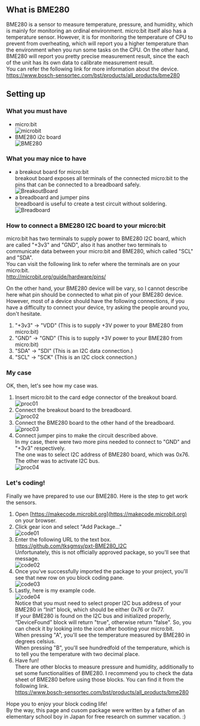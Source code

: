 
## What is BME280
BME280 is a sensor to measure temperature, pressure, and humidity, which is mainly for monitoring an ordinal environment.
micro:bit itself also has a temperature sensor. However, it is for monitoring the temperature of CPU to prevent from overheating, which will report you a higher temperature than the environment when you run some tasks on the CPU. On the other hand, BME280 will report you pretty precise measurement result, since the each of the unit has its own data to calibrate measurement result.  
You can refer the following link for more information about the device.  
https://www.bosch-sensortec.com/bst/products/all_products/bme280  

## Setting up
### What you must have
- micro:bit  
![microbit](image000.jpg)  
- BME280 i2c board  
![BME280](image001.jpg)  

### What you may nice to have
- a breakout board for micro:bit  
breakout board exposes all terminals of the connected micro:bit to the pins that can be connected to a breadboard safely.  
![BreakoutBoard](image01.jpg)  
- a breadboard and jumper pins  
breadboard is useful to create a test circuit without soldering.  
![Breadboard](image02.jpg)  

### How to connect a BME280 I2C board to your micro:bit
micro:bit has two terminals to supply power to BME280 I2C board, which are called "+3v3" and "GND", also it has another two terminals to communicate data between your micro:bit and BME280, which called "SCL" and "SDA".  
You can visit the following link to refer where the terminals are on your micro:bit.  
http://microbit.org/guide/hardware/pins/  
  
On the other hand, your BME280 device will be vary, so I cannot describe here what pin should be connected to what pin of your BME280 device. However, most of a device should have the following connections, if you have a difficulty to connect your device, try asking the people around you, don't hesitate.  

1. "+3v3" -> "VDD" (This is to supply +3V power to your BME280 from micro:bit)
2. "GND" -> "GND" (This is to supply +3V power to your BME280 from micro:bit)
3. "SDA" -> "SDI" (This is an I2C data connection.)
4. "SCL" -> "SCK" (This is an I2C clock connection.)

### My case
OK, then, let's see how my case was.

1. Insert micro:bit to the card edge connector of the breakout board.  
![proc01](proc01.jpg)  
2. Connect the breakout board to the breadboard.  
![proc02](proc02.jpg)  
3. Connect the BME280 board to the other hand of the breadboard.  
![proc03](proc03.jpg)  
4. Connect jumper pins to make the circuit described above.  
In my case, there were two more pins needed to connect to "GND" and "+3v3" respectively.  
The one was to select I2C address of BME280 board, which was 0x76. The other was to activate I2C bus.  
![proc04](proc04.jpg)  

### Let's coding!
Finally we have prepared to use our BME280. Here is the step to get work the sensors.  

1. Open [https://makecode.microbit.org](https://makecode.microbit.org) on your browser.
2. Click gear icon and select "Add Package..."  
![code01](Capture.jpg)  
3. Enter the following URL to the text box.  
https://github.com/tksgmsy/pxt-BME280_I2C  
Unfortunately, this is not officially approved package, so you'll see that message.  
![code02](Capture02.jpg)  
4. Once you've successfully imported the package to your project, you'll see that new row on you block coding pane.  
![code03](Capture03.jpg)  
5. Lastly, here is my example code.  
![code04](Capture04.jpg)  
Notice that you must need to select proper I2C bus address of your BME280 in “Init” block, which should be either 0x76 or 0x77.  
If your BME280 is found on the I2C bus and initialized properly, “DeviceFound” block will return "true", otherwise return "false".
So, you can check it by looking into the icon after booting your micro:bit.  
When pressing "A", you'll see the temperature measured by BME280 in degrees celsius.  
When pressing "B", you'll see hundredfold of the temperature, which is to tell you the temperature with two decimal place.  
6. Have fun!  
There are other blocks to measure pressure and humidity, additionally to set some functionalities of BME280. I recommend you to check the data sheet of BME280 before using those blocks. You can find it from the following link.  
https://www.bosch-sensortec.com/bst/products/all_products/bme280
  
Hope you to enjoy your block coding life!  
By the way, this page and cusom package were written by a father of an elementary school boy in Japan for free research on summer vacation. :)
